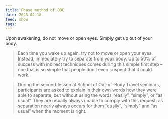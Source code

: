 ```yaml
---
title: Phase method of OBE
date: 2023-02-18
feed: show
tags:
---
```


Upon awakening, do not move or open eyes. Simply get up out of your body.

>Each time you wake up again, try not to move or open your eyes. Instead, immediately try to separate from your body. Up to 50% of success with indirect techniques comes during this simple first step – one that is so simple that people don’t even suspect that it could work.

>During the second lesson at School of Out-of-Body Travel seminars, participants are asked to explain in their own words how they were able to separate, but without using the words “easily”, “simply”, or “as usual”. They are usually always unable to comply with this request, as separation nearly always occurs for them “easily”, “simply” and “as usual” when the moment is right.